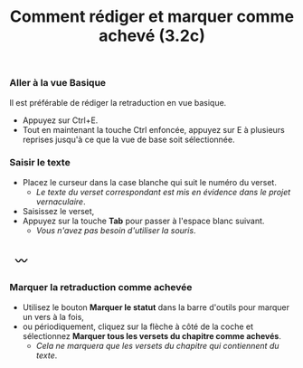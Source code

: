 ﻿---
title: Comment rédiger et marquer comme achevé (3.2c)
---
### Aller à la vue Basique

Il est préférable de rédiger la retraduction en vue basique.

-  Appuyez sur Ctrl+E.
-  Tout en maintenant la touche Ctrl enfoncée, appuyez sur E à plusieurs reprises jusqu'à ce que la vue de base soit sélectionnée.

### Saisir le texte

-  Placez le curseur dans la case blanche qui suit le numéro du verset.  
   -  *Le texte du verset correspondant est mis en évidence dans le projet vernaculaire*.
-  Saisissez le verset,
-  Appuyez sur la touche **Tab** pour passer à l'espace blanc suivant.  
   -  *Vous n'avez pas besoin d'utiliser la souris*.

 
〰️
----

### Marquer la retraduction comme achevée

-  Utilisez le bouton **Marquer le statut** dans la barre d'outils pour marquer un vers à la fois,
-  ou périodiquement, cliquez sur la flèche à côté de la coche et sélectionnez **Marquer tous les versets du chapitre comme achevés**.  
   -  *Cela ne marquera que les versets du chapitre qui contiennent du texte*.


